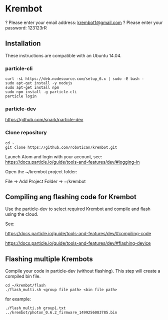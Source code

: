 # Krembot

? Please enter your email address: krembot1@gmail.com
? Please enter your password: 123123rR

## Installation

These instructions are compatible with an Ubuntu 14.04.

### particle-cli
```
curl -sL https://deb.nodesource.com/setup_6.x | sudo -E bash -
sudo apt-get install -y nodejs
sudo apt-get install npm
sudo npm install -g particle-cli
particle login
```

### particle-dev
https://github.com/spark/particle-dev

### Clone repository
```
cd ~
git clone https://github.com/robotican/krembot.git
```

Launch Atom and login with your account, see: https://docs.particle.io/guide/tools-and-features/dev/#logging-in

Open the ~/krembot project folder:

File -> Add Project Folder -> ~/krembot


## Compiling ang flashing code for Krembot
Use the particle-dev to select required Krembot and compile and flash using the cloud.

See:

https://docs.particle.io/guide/tools-and-features/dev/#compiling-code

https://docs.particle.io/guide/tools-and-features/dev/#flashing-device

## Flashing multiple Krembots
Compile your code in particle-dev (without flashing). This step will create a compiled bin file.
```
cd ~/krembot/flash
./flash_multi.sh <group file path> <bin file path>
```
for example:
```
./flash_multi.sh group1.txt ../krembot/photon_0.6.2_firmware_1499256083785.bin
```

